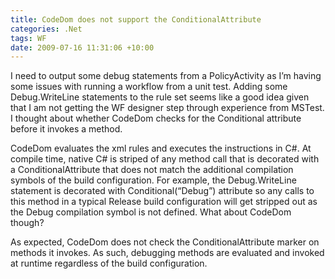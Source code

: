 ```yaml
---
title: CodeDom does not support the ConditionalAttribute
categories: .Net
tags: WF
date: 2009-07-16 11:31:06 +10:00
---
```


I need to output some debug statements from a PolicyActivity as I’m having some issues with running a workflow from a unit test. Adding some Debug.WriteLine statements to the rule set seems like a good idea given that I am not getting the WF designer step through experience from MSTest. I thought about whether CodeDom checks for the Conditional attribute before it invokes a method. 

CodeDom evaluates the xml rules and executes the instructions in C#. At compile time, native C# is striped of any method call that is decorated with a ConditionalAttribute that does not match the additional compilation symbols of the build configuration. For example, the Debug.WriteLine statement is decorated with Conditional(“Debug”) attribute so any calls to this method in a typical Release build configuration will get stripped out as the Debug compilation symbol is not defined. What about CodeDom though?

As expected, CodeDom does not check the ConditionalAttribute marker on methods it invokes. As such, debugging methods are evaluated and invoked at runtime regardless of the build configuration.


